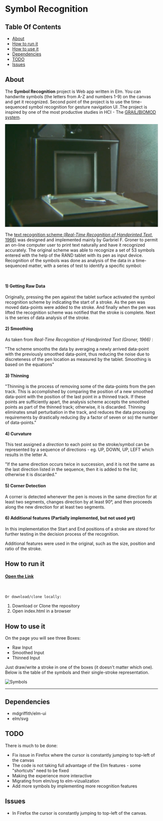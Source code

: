 # Symbol Recognition

## Table Of Contents
 
* [About](#about)
* [How to run it](#how-to-run-it)
* [How to use it](#how-to-use-it)
* [Dependencies](#dependencies)
* [TODO](#todo)
* [Issues](#issues)

## About

The **Symbol Recognition** project is Web app written in Elm. 
You can handwrite symbols (the letters from A-Z and numbers 1-9) on
the canvas and get it recognized. Second point of the project is to use the time-sequenced
 symbol recognition for gesture navigation UI .The project is inspired by one of the most 
productive studies in HCI - The [GRAIL/BIOMOD system](https://www.youtube.com/watch?v=2Cq8S3jzJiQ).

![GRAIL System](img/GRAIL_system.png)

The [text recognition scheme (_Real-Time Recognition of Handprinted Text_, 1966)](https://www.rand.org/pubs/research_memoranda/RM5016.html) was designed and implemented mainly by Garbriel F. Groner to permit an on-line computer user 
to print text naturally and have it recognized accurately. The original scheme was able to recognize a set of
53 symbols entered with the help of the RAND tablet with its pen as input device.
Recognition of the symbols was done as analysis of the data in a time-sequenced matter, 
with a series of test to identify a specific symbol:

<br>

#### 1) Getting Raw Data
        
Originally, pressing the pen against the tablet  surface activated
the symbol recognition scheme by indicating the start of a stroke.
As the pen was moved data-points were added to the stroke. And finally 
when the pen was lifted the recognition scheme was notified that the 
stroke is complete. Next is the series of data analysis of the stroke.

#### 2) Smoothing 

As taken from _Real-Time Recognition of Handprinted Text (Groner, 1966)_ :

"The scheme smooths the data by averaging a newly arrived data-point with the 
previously smoothed data-point, thus reducing the noise due to discreteness of the pen
location as measured by the tablet. Smoothing is based on the equations"


#### 3) Thinning

"Thinning is the process of removing some of the data-points from the pen track.
This is accomplished by comparing the position of a new smoothed data-point with the
position of the last point in a thinned track. If these points are sufficiently apart,
the analysis scheme accepts the smoothed points as part of the thinned track; otherwise, 
it is discarded. Thinning eliminates small perturbation in the track, and reduces 
the data processing requirements by drastically reducing (by a factor of seven or so) 
the number of data-points."
          
          
#### 4) Curvature

This test assigned a *direction* to each point so the stroke/symbol can be represented by 
a sequence of directions - eg. UP, DOWN, UP, LEFT which results in the letter A. 

"If the same direction occurs twice in succession, and it is not the same as the last 
direction listed in the sequence, then it is added to the list; otherwise it is discarded." 


#### 5) Corner Detection

A corner is detected whenever the pen is moves in the same direction for at least 
two segments, changes direction by at least 90°, and 
then proceeds along the new direction for at least two segments.

#### 6) Additional features (Partially implemented, but not used yet)

In this implementation the Start and End positions of a stroke are stored for
further testing in the decision process of the recognition.

Additional features were used in the original, such as the size, position and ratio of the stroke.


## How to run it

#### [Open the Link](https://andyfv.github.io/symbol-recognition/)

<br>

```Or download/clone locally:```

1) Download or Clone the repository
2) Open index.html in a browser


## How to use it

On the page you will see three Boxes:

* Raw Input 
* Smoothed Input
* Thinned Input 

Just draw/write a stroke in one of the boxes (it doesn't matter which one).
Below is the table of the symbols and their single-stroke representation.

![Symbols](img/Symbol_Recognition_Table.png)

***

## Dependencies

* mdgriffith/elm-ui
* elm/svg


## TODO

There is much to be done: 

* Fix issue in Firefox where the cursor is constantly jumping to top-left of the canvas  
* The code is not taking full advantage of the Elm features - some "shortcuts" need to be fixed
* Making the experience more interactive
* Migrating from elm/svg to elm-vizualization
* Add more symbols by implementing more recognition features

## Issues

* In Firefox the cursor is constantly jumping to top-left of the canvas.